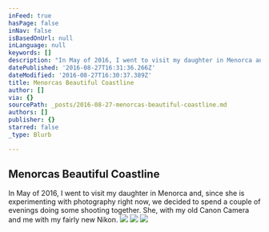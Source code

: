 ```yaml
---
inFeed: true
hasPage: false
inNav: false
isBasedOnUrl: null
inLanguage: null
keywords: []
description: "In May of 2016, I went to visit my daughter in Menorca and, since she is experimenting with photography right now, we decided to spend a couple of evenings doing some shooting together. She, with my old Canon Camera and me with my fairly new Nikon. \_"
datePublished: '2016-08-27T16:31:36.266Z'
dateModified: '2016-08-27T16:30:37.389Z'
title: Menorcas Beautiful Coastline
author: []
via: {}
sourcePath: _posts/2016-08-27-menorcas-beautiful-coastline.md
authors: []
publisher: {}
starred: false
_type: Blurb

---
```

## Menorcas Beautiful Coastline

In May of 2016, I went to visit my daughter in Menorca and, since she is experimenting with photography right now, we decided to spend a couple of evenings doing some shooting together. She, with my old Canon Camera and me with my fairly new Nikon.  ![](https://the-grid-user-content.s3-us-west-2.amazonaws.com/c549cfb1-456d-4b22-b652-2b89d1fc5593.jpg)
![](https://the-grid-user-content.s3-us-west-2.amazonaws.com/a17b180e-a792-4193-aab9-6b7badf1a7ce.jpg)
![](https://the-grid-user-content.s3-us-west-2.amazonaws.com/5c4d7742-0bff-44c9-8b17-e5f6ae26a7bf.jpg)